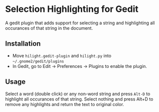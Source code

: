 Selection Highlighting for Gedit
================================

A gedit plugin that adds support for selecting a string and highlighting all occurances of that string in the document.

Installation
--------------

- Move `hilight.gedit-plugin` and `hilight.py` into `~/.gnome2/gedit/plugins`
- In Gedit, go to Edit &rarr; Preferences &rarr; Plugins to enable the plugin.

Usage
--------

Select a word (double click) or any non-word string and press `Alt-D` to highlight all occurances of that string.
Select nothing and press Alt+D to remove any highlights and return the text to original color.

